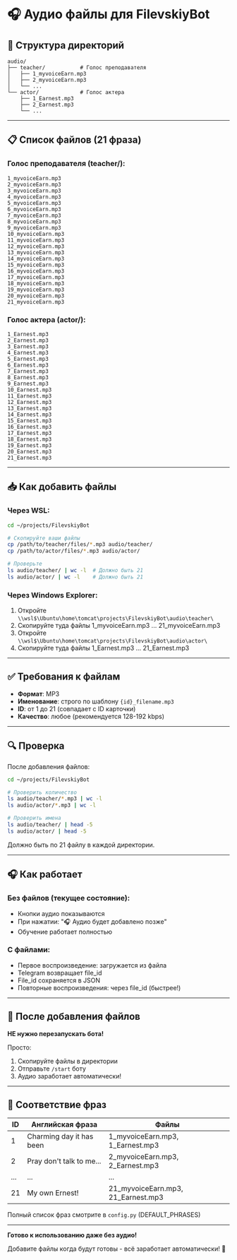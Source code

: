 # 🎧 Аудио файлы для FilevskiyBot

## 📂 Структура директорий

```
audio/
├── teacher/           # Голос преподавателя
│   ├── 1_myvoiceEarn.mp3
│   ├── 2_myvoiceEarn.mp3
│   └── ...
└── actor/             # Голос актера
    ├── 1_Earnest.mp3
    ├── 2_Earnest.mp3
    └── ...
```

---

## 📋 Список файлов (21 фраза)

### Голос преподавателя (teacher/):
```
1_myvoiceEarn.mp3
2_myvoiceEarn.mp3
3_myvoiceEarn.mp3
4_myvoiceEarn.mp3
5_myvoiceEarn.mp3
6_myvoiceEarn.mp3
7_myvoiceEarn.mp3
8_myvoiceEarn.mp3
9_myvoiceEarn.mp3
10_myvoiceEarn.mp3
11_myvoiceEarn.mp3
12_myvoiceEarn.mp3
13_myvoiceEarn.mp3
14_myvoiceEarn.mp3
15_myvoiceEarn.mp3
16_myvoiceEarn.mp3
17_myvoiceEarn.mp3
18_myvoiceEarn.mp3
19_myvoiceEarn.mp3
20_myvoiceEarn.mp3
21_myvoiceEarn.mp3
```

### Голос актера (actor/):
```
1_Earnest.mp3
2_Earnest.mp3
3_Earnest.mp3
4_Earnest.mp3
5_Earnest.mp3
6_Earnest.mp3
7_Earnest.mp3
8_Earnest.mp3
9_Earnest.mp3
10_Earnest.mp3
11_Earnest.mp3
12_Earnest.mp3
13_Earnest.mp3
14_Earnest.mp3
15_Earnest.mp3
16_Earnest.mp3
17_Earnest.mp3
18_Earnest.mp3
19_Earnest.mp3
20_Earnest.mp3
21_Earnest.mp3
```

---

## 📥 Как добавить файлы

### Через WSL:
```bash
cd ~/projects/FilevskiyBot

# Скопируйте ваши файлы
cp /path/to/teacher/files/*.mp3 audio/teacher/
cp /path/to/actor/files/*.mp3 audio/actor/

# Проверьте
ls audio/teacher/ | wc -l  # Должно быть 21
ls audio/actor/ | wc -l    # Должно быть 21
```

### Через Windows Explorer:
1. Откройте `\\wsl$\Ubuntu\home\tomcat\projects\FilevskiyBot\audio\teacher\`
2. Скопируйте туда файлы 1_myvoiceEarn.mp3 ... 21_myvoiceEarn.mp3
3. Откройте `\\wsl$\Ubuntu\home\tomcat\projects\FilevskiyBot\audio\actor\`
4. Скопируйте туда файлы 1_Earnest.mp3 ... 21_Earnest.mp3

---

## ✅ Требования к файлам

- **Формат**: MP3
- **Именование**: строго по шаблону `{id}_filename.mp3`
- **ID**: от 1 до 21 (совпадает с ID карточки)
- **Качество**: любое (рекомендуется 128-192 kbps)

---

## 🔍 Проверка

После добавления файлов:

```bash
cd ~/projects/FilevskiyBot

# Проверить количество
ls audio/teacher/*.mp3 | wc -l
ls audio/actor/*.mp3 | wc -l

# Проверить имена
ls audio/teacher/ | head -5
ls audio/actor/ | head -5
```

Должно быть по 21 файлу в каждой директории.

---

## 🎧 Как работает

### Без файлов (текущее состояние):
- Кнопки аудио показываются
- При нажатии: "🎧 Аудио будет добавлено позже"
- Обучение работает полностью

### С файлами:
- Первое воспроизведение: загружается из файла
- Telegram возвращает file_id
- File_id сохраняется в JSON
- Повторные воспроизведения: через file_id (быстрее!)

---

## 🚀 После добавления файлов

**НЕ нужно перезапускать бота!**

Просто:
1. Скопируйте файлы в директории
2. Отправьте `/start` боту
3. Аудио заработает автоматически!

---

## 📝 Соответствие фраз

| ID | Английская фраза | Файлы |
|----|------------------|-------|
| 1 | Charming day it has been | 1_myvoiceEarn.mp3, 1_Earnest.mp3 |
| 2 | Pray don't talk to me... | 2_myvoiceEarn.mp3, 2_Earnest.mp3 |
| ... | ... | ... |
| 21 | My own Ernest! | 21_myvoiceEarn.mp3, 21_Earnest.mp3 |

Полный список фраз смотрите в `config.py` (DEFAULT_PHRASES)

---

**Готово к использованию даже без аудио!**

Добавите файлы когда будут готовы - всё заработает автоматически! 🎵

